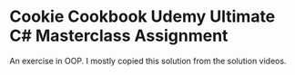 
# Cookie Cookbook Udemy Ultimate C# Masterclass Assignment

An exercise in OOP. I mostly copied this solution from the solution videos.
